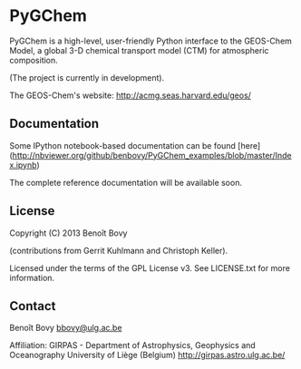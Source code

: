 PyGChem
=======

PyGChem is a high-level, user-friendly Python interface to the 
GEOS-Chem Model, a global 3-D chemical transport model (CTM)
for atmospheric composition.

(The project is currently in development). 

The GEOS-Chem's website: <http://acmg.seas.harvard.edu/geos/>


Documentation
-------------

Some IPython notebook-based documentation can be found [here]
(http://nbviewer.org/github/benbovy/PyGChem_examples/blob/master/Index.ipynb)

The complete reference documentation will be available soon.


License
-------

Copyright (C) 2013 Benoît Bovy

(contributions from Gerrit Kuhlmann and Christoph Keller).

Licensed under the terms of the GPL License v3.
See LICENSE.txt for more information.


Contact
-------

Benoît Bovy <bbovy@ulg.ac.be>

Affiliation:
GIRPAS - Department of Astrophysics, Geophysics and Oceanography
University of Liège (Belgium)
<http://girpas.astro.ulg.ac.be/>
